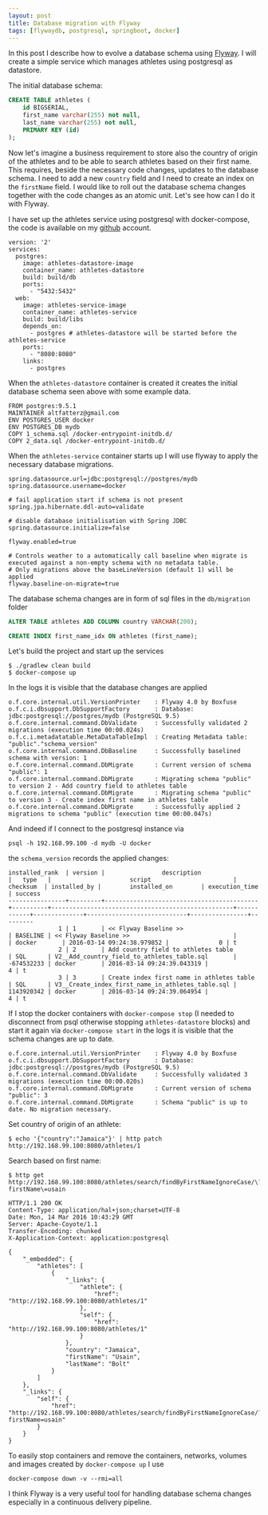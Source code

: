 ```yaml
---
layout: post
title: Database migration with Flyway
tags: [flywaydb, postgresql, springboot, docker]
---
```


In this post I describe how to evolve a database schema using [Flyway](https://flywaydb.org/). I will create a simple service which manages athletes using postgresql as datastore.

The initial database schema: 

```sql
CREATE TABLE athletes (
    id BIGSERIAL,
    first_name varchar(255) not null,
    last_name varchar(255) not null,
    PRIMARY KEY (id)
);
```

Now let's imagine a business requirement to store also the country of origin of the athletes and to be able to search athletes based on their first name. This requires, beside the necessary code changes, updates to the database schema. I need to add a new `country` field and I need to create an index on the `firstName` field.
I would like to roll out the database schema changes together with the code changes as an atomic unit.
Let's see how can I do it with Flyway.

I have set up the athletes service using postgresql with docker-compose, the code is available on my [github](https://github.com/altfatterz/spring-boot-flyway) account.

```
version: '2'
services:
  postgres:
    image: athletes-datastore-image
    container_name: athletes-datastore
    build: build/db
    ports:
      - "5432:5432"
  web:
    image: athletes-service-image
    container_name: athletes-service
    build: build/libs
    depends_on:
      - postgres # athletes-datastore will be started before the athletes-service
    ports:
      - "8080:8080"
    links:
      - postgres
```

When the `athletes-datastore` container is created it creates the initial database schema seen above with some example data.
 
```
FROM postgres:9.5.1
MAINTAINER altfatterz@gmail.com
ENV POSTGRES_USER docker
ENV POSTGRES_DB mydb
COPY 1_schema.sql /docker-entrypoint-initdb.d/
COPY 2_data.sql /docker-entrypoint-initdb.d/
```

When the `athletes-service` container starts up I will use flyway to apply the necessary database migrations.
  
```
spring.datasource.url=jdbc:postgresql://postgres/mydb
spring.datasource.username=docker

# fail application start if schema is not present
spring.jpa.hibernate.ddl-auto=validate 

# disable database initialisation with Spring JDBC
spring.datasource.initialize=false

flyway.enabled=true

# Controls weather to a automatically call baseline when migrate is executed against a non-empty schema with no metadata table.
# Only migrations above the baseLineVersion (default 1) will be applied
flyway.baseline-on-migrate=true
```  
  
The database schema changes are in form of sql files in the `db/migration` folder 
  
```sql
ALTER TABLE athletes ADD COLUMN country VARCHAR(200);
```

```sql
CREATE INDEX first_name_idx ON athletes (first_name);
```

Let's build the project and start up the services 

```
$ ./gradlew clean build
$ docker-compose up
```  

In the logs it is visible that the database changes are applied

```
o.f.core.internal.util.VersionPrinter    : Flyway 4.0 by Boxfuse
o.f.c.i.dbsupport.DbSupportFactory       : Database: jdbc:postgresql://postgres/mydb (PostgreSQL 9.5)
o.f.core.internal.command.DbValidate     : Successfully validated 2 migrations (execution time 00:00.024s)
o.f.c.i.metadatatable.MetaDataTableImpl  : Creating Metadata table: "public"."schema_version"
o.f.core.internal.command.DbBaseline     : Successfully baselined schema with version: 1
o.f.core.internal.command.DbMigrate      : Current version of schema "public": 1
o.f.core.internal.command.DbMigrate      : Migrating schema "public" to version 2 - Add country field to athletes table
o.f.core.internal.command.DbMigrate      : Migrating schema "public" to version 3 - Create index first name in athletes table
o.f.core.internal.command.DbMigrate      : Successfully applied 2 migrations to schema "public" (execution time 00:00.047s)
```

And indeed if I connect to the postgresql instance via

```
psql -h 192.168.99.100 -d mydb -U docker
```

the `schema_version` records the applied changes:

```
installed_rank  | version |                description                |   type   |                      script                       |  checksum  | installed_by |        installed_on        | execution_time | success
----------------+---------+-------------------------------------------+----------+---------------------------------------------------+------------+--------------+----------------------------+----------------+---------
              1 | 1       | << Flyway Baseline >>                     | BASELINE | << Flyway Baseline >>                             |            | docker       | 2016-03-14 09:24:38.979852 |              0 | t
              2 | 2       | Add country field to athletes table       | SQL      | V2__Add_country_field_to_athletes_table.sql       | -674532233 | docker       | 2016-03-14 09:24:39.043319 |              4 | t
              3 | 3       | Create index first name in athletes table | SQL      | V3__Create_index_first_name_in_athletes_table.sql | 1143920342 | docker       | 2016-03-14 09:24:39.064954 |              4 | t
```

If I stop the docker containers with `docker-compose stop` (I needed to disconnect from psql otherwise stopping `athletes-datastore` blocks) and start it again via `docker-compose start` in the logs it is visible that the schema changes are up to date.
 
```
o.f.core.internal.util.VersionPrinter    : Flyway 4.0 by Boxfuse
o.f.c.i.dbsupport.DbSupportFactory       : Database: jdbc:postgresql://postgres/mydb (PostgreSQL 9.5)
o.f.core.internal.command.DbValidate     : Successfully validated 3 migrations (execution time 00:00.020s)
o.f.core.internal.command.DbMigrate      : Current version of schema "public": 3
o.f.core.internal.command.DbMigrate      : Schema "public" is up to date. No migration necessary.
``` 

Set country of origin of an athlete:

```
$ echo '{"country":"Jamaica"}' | http patch http://192.168.99.100:8080/athletes/1
```

Search based on first name:

```
$ http get http://192.168.99.100:8080/athletes/search/findByFirstNameIgnoreCase/\?firstName\=usain

HTTP/1.1 200 OK
Content-Type: application/hal+json;charset=UTF-8
Date: Mon, 14 Mar 2016 10:43:29 GMT
Server: Apache-Coyote/1.1
Transfer-Encoding: chunked
X-Application-Context: application:postgresql

{
    "_embedded": {
        "athletes": [
            {
                "_links": {
                    "athlete": {
                        "href": "http://192.168.99.100:8080/athletes/1"
                    },
                    "self": {
                        "href": "http://192.168.99.100:8080/athletes/1"
                    }
                },
                "country": "Jamaica",
                "firstName": "Usain",
                "lastName": "Bolt"
            }
        ]
    },
    "_links": {
        "self": {
            "href": "http://192.168.99.100:8080/athletes/search/findByFirstNameIgnoreCase/?firstName=usain"
        }
    }
}
```

To easily stop containers and remove the containers, networks, volumes and images created by `docker-compose up` I use  

```
docker-compose down -v --rmi=all
```

I think Flyway is a very useful tool for handling database schema changes especially in a continuous delivery pipeline. 



